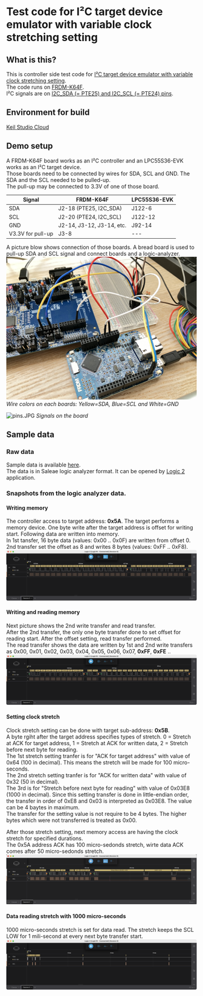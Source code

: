 # Test code for I²C target device emulator with variable clock stretching setting

## What is this?
This is controller side test code for [I²C target device emulator with variable clock stretching setting](https://github.com/teddokano/clock_stretching_on_lpcxpresso55s36_i2c_polling_b2b_slave).  
The code runs on [FRDM-K64F](https://os.mbed.com/platforms/FRDM-K64F/).  
I²C signals are on [I2C_SDA (= PTE25) and I2C_SCL (= PTE24) pins](https://os.mbed.com/platforms/FRDM-K64F/#board-pinout). 

## Environment for build
[Keil Studio Cloud](https://studio.keil.arm.com/)

## Demo setup
A FRDM-K64F board works as an I²C controller and an LPC55S36-EVK works as an I²C target device.  
Those boards need to be connected by wires for SDA, SCL and GND. The SDA and the SCL needed to be pulled-up.  
The pull-up may be connected to 3.3V of one of those board.  

Signal	|FRDM-K64F	|LPC55S36-EVK
---|---|---
SDA		|J2-18 (PTE25, I2C_SDA)	|J122-6
SCL		|J2-20 (PTE24, I2C_SCL)	|J122-12
GND		|J2-14, J3-12, J3-14, etc.	|J92-14
V3.3V for pull-up	|J3-8		|---

A picture blow shows connection of those boards. 
A bread board is used to pull-up SDA and SCL signal and connect boards and a logic-analyzer.  
![wiring.JPG](https://github.com/teddokano/i2c_clock_stretch_test_controller_mbed/blob/master/resource/wiring.JPG)
_Wire colors on each boards: Yellow=SDA, Blue=SCL and White=GND_

![pins.JPG](https://github.com/teddokano/i2c_clock_stretch_test_controller_mbed/blob/master/resource/pins.JPG)
_Signals on the board_

## Sample data
### Raw data
Sample data is available [here](https://github.com/teddokano/i2c_clock_stretch_test_controller_mbed/blob/master/resource/sample_transfer.sal).  
The data is in Saleae logic analyzer format. It can be opened by [Logic 2](https://www.saleae.com/downloads/) application. 

### Snapshots from the logic analyzer data.  

#### Writing memory
The controller access to target address: **0x5A**. The target performs a memory device. 
One byte write after the target address is offset for writing start. Following data are written into memory.  
In 1st tansfer, 16 byte data (values: 0x00 .. 0x0F) are written from offset 0.  
2nd transfer set the offset as 8 and writes 8 bytes (values: 0xFF .. 0xF8).  
![write0.png](https://github.com/teddokano/i2c_clock_stretch_test_controller_mbed/blob/master/resource/write0.png)

#### Writing and reading memory
Next picture shows the 2nd write transfer and read transfer.  
After the 2nd transfer, the only one byte transfer done to set offset for reading start. After the offset setting, read transfer performed.  
The read transfer shows the data are written by 1st and 2nd write transfers as 0x00, 0x01, 0x02, 0x03, 0x04, 0x05, 0x06, 0x07, **0xFF**, **0xFE** ..
![write_and_read.png](https://github.com/teddokano/i2c_clock_stretch_test_controller_mbed/blob/master/resource/write_and_read.png)

#### Setting clock stretch
Clock stretch setting can be done with target sub-address: **0x5B**.  
A byte rgiht after the target address specifies types of stretch. 0 = Stretch at ACK for target address, 1 = Stretch at ACK for written data, 2 = Stretch before next byte for reading.  
The 1st stretch setting tranfer is for "ACK for target address" with value of 0x64 (100 in decimal). This means the stretch will be made for 100 micro-seconds.  
The 2nd stretch setting tranfer is for "ACK for written data" with value of 0x32 (50 in decimal).  
The 3rd is for "Stretch before next byte for reading" with value of 0x03E8 (1000 in decimal). Since this setting transfer is done in little-endian order, the transfer in order of 0xE8 and 0x03 is interpreted as 0x03E8. The value can be 4 baytes in maximum.  
The transfer for the setting value is not require to be 4 bytes. The higher bytes which were not transferred is treated as 0x00.  

After those stretch setting, next memory access are having the clock stretch for specified durations.  
The 0x5A address ACK has 100 micro-sedonds stretch, wirte data ACK comes after 50 micro-sedonds stretch. 
![seting_stretch.png](https://github.com/teddokano/i2c_clock_stretch_test_controller_mbed/blob/master/resource/seting_stretch.png)

#### Data reading stretch with 1000 micro-seconds
1000 micro-seconds stretch is set for data read. The stretch keeps the SCL LOW for 1 mili-second at every next byte transfer start.  
![read_w_stretch.png](https://github.com/teddokano/i2c_clock_stretch_test_controller_mbed/blob/master/resource/read_w_stretch.png)
